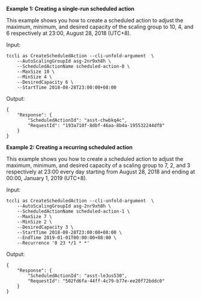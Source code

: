 **Example 1: Creating a single-run scheduled action**

This example shows you how to create a scheduled action to adjust the maximum, minimum, and desired capacity of the scaling group to 10, 4, and 6 respectively at 23:00, August 28, 2018 (UTC+8).

Input: 

```
tccli as CreateScheduledAction --cli-unfold-argument  \
    --AutoScalingGroupId asg-2nr9xh8h \
    --ScheduledActionName scheduled-action-0 \
    --MaxSize 10 \
    --MinSize 4 \
    --DesiredCapacity 6 \
    --StartTime 2018-08-28T23:00:00+08:00
```

Output: 
```
{
    "Response": {
        "ScheduledActionId": "asst-chwbkq4c",
        "RequestId": "193a710f-8dbf-46aa-8b4a-195532244df8"
    }
}
```

**Example 2: Creating a recurring scheduled action**

This example shows you how to create a scheduled action to adjust the maximum, minimum, and desired capacity of a scaling group to 7, 2, and 3 respectively at 23:00 every day starting from August 28, 2018 and ending at 00:00, January 1, 2019 (UTC+8).

Input: 

```
tccli as CreateScheduledAction --cli-unfold-argument  \
    --AutoScalingGroupId asg-2nr9xh8h \
    --ScheduledActionName scheduled-action-1 \
    --MaxSize 7 \
    --MinSize 2 \
    --DesiredCapacity 3 \
    --StartTime 2018-08-28T23:00:00+08:00 \
    --EndTime 2019-01-01T00:00:00+08:00 \
    --Recurrence '0 23 */1 * *'
```

Output: 
```
{
    "Response": {
        "ScheduledActionId": "asst-le3us530",
        "RequestId": "502fd6fa-44ff-4c79-b77e-ee20f72bddc0"
    }
}
```

